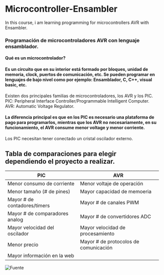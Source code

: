 # Microcontroller-Ensambler
In this course, i am learning programming for microcontrollers AVR with Ensambler.
### Programación de microcontroladores AVR con lenguaje ensamblador.
#### Qué es un microcontrolador?
#### Es un circuito que en su interior está formado por bloques, unidad de memoria, clock, puertos de comunicación, etc. Se pueden programar en lenguajes de bajo nivel como por ejemplo: Ensamblador, C, C++, visual basic, etc.
Existen dos principales familias de microcontroladores, los AVR y los PIC.
PIC: Peripheral Interface Controller/Programmable Intelligent Computer.
AVR: Automatic Voltage Regulator.

#### La diferencia principal es que en los PIC es necesario una plataforma de pago para programarlos, mientras que los AVR no necesariamente, en su funcionamiento, el AVR consume menor voltage y menor corriente.
Los PIC necesitan tener conectado un cristal oscilador externo.

## Tabla de comparaciones para elegir dependiendo el proyecto a realizar.

PIC  | AVR 
------------- | -------------
Menor consumo de corriente  | Menor voltaje de operación
Menor tamaño (# de pines)  | Mayor capacidad de memoeria
Mayor # de contadores/timers  | Mayor # de canales PWM
Mayor # de comparadores analog  | Mayor # de convertidores ADC
Mayor velocidad del oscilador  | Mayor velocidad de procesamiento
Menor precio  | Mayor # de protocolos de comunicación
Mayor información en la web  |

![**Fuente**](https://www.youtube.com/@JNorbertoMartinez)


